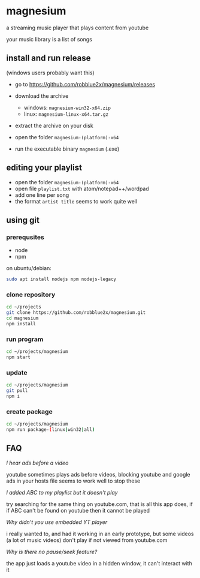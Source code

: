 # magnesium

a streaming music player that plays content from youtube

your music library is a list of songs

## install and run release

(windows users probably want this)

- go to <https://github.com/robblue2x/magnesium/releases>
- download the archive

  - windows: `magnesium-win32-x64.zip`
  - linux: `magnesium-linux-x64.tar.gz`

- extract the archive on your disk

- open the folder `magnesium-(platform)-x64`

- run the executable binary `magnesium` (.exe)

## editing your playlist

- open the folder `magnesium-(platform)-x64`
- open file `playlist.txt` with atom/notepad++/wordpad
- add one line per song
- the format `artist title` seems to work quite well

## using git

### prerequsites

- node
- npm

on ubuntu/debian:

```bash
sudo apt install nodejs npm nodejs-legacy
```

### clone repository

```bash
cd ~/projects
git clone https://github.com/robblue2x/magnesium.git
cd magnesium
npm install
```

### run program

```bash
cd ~/projects/magnesium
npm start
```

### update

```bash
cd ~/projects/magnesium
git pull
npm i
```

### create package

```bash
cd ~/projects/magnesium
npm run package-(linux|win32|all)
```

## FAQ

_I hear ads before a video_

youtube sometimes plays ads before videos, blocking youtube and google ads in your hosts file seems to work well to stop these

_I added ABC to my playlist but it doesn't play_

try searching for the same thing on youtube.com, that is all this app does, if if ABC can't be found on youtube then it cannot be played

_Why didn't you use embedded YT player_

i really wanted to, and had it working in an early prototype, but some videos (a lot of music videos) don't play if not viewed from youtube.com

_Why is there no pause/seek feature?_

the app just loads a youtube video in a hidden window, it can't interact with it
